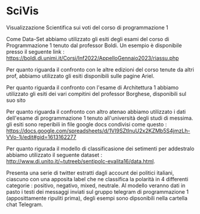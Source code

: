 # SciVis
Visualizzazione Scientifica sui voti del corso di programmazione 1

Come Data-Set abbiamo utilizzato gli esiti degli esami del corso di Programmazione 1 tenuto dal professor Boldi. 
Un esempio è disponibile presso il seguente link : https://boldi.di.unimi.it/Corsi/Inf2022/AppelloGennaio2023/riassu.php

Per quanto riguarda il confronto con le altre edizioni del corso tenute da altri prof, abbiamo utilizzato gli esiti disponibili sulle pagine Ariel. 

Per quanto riguarda il confronto con l'esame di Architettura 1 abbiamo utilizzato gli esiti dei vari compitini del professor Borghese, disponibili sul suo sito 

Per quanto riguarda il confronto con altro atenao abbiamo utilizzato i dati dell'esame di programmazione 1 tenuto all'università degli studi di messima. gli esiti sono reperibili in file google docs condivisi come questo : https://docs.google.com/spreadsheets/d/1VI9SZtInuU2x2KZMb5S4jmzLh-VVo-1j/edit#gid=1613162277

Per quanto rigurada il modello di classificasione dei setimenti per addestralo abbiamo utilizzato il seguente dataset : http://www.di.unito.it/~tutreeb/sentipolc-evalita16/data.html.

Presenta una serie di twitter estratti dagli account dei politici italiani, ciascuno con una apposita label che ne classifica la polarità in 4 differenti categorie : positivo, negativo, mixed, neutrale. 
Al modello veranno dati in pasto i testi dei messaggi inviati sul gruppo telegram di programmazione 1 (apposittamente ripuliti prima), degli esempi sono dipsonibili nella cartella chat Telegram.
